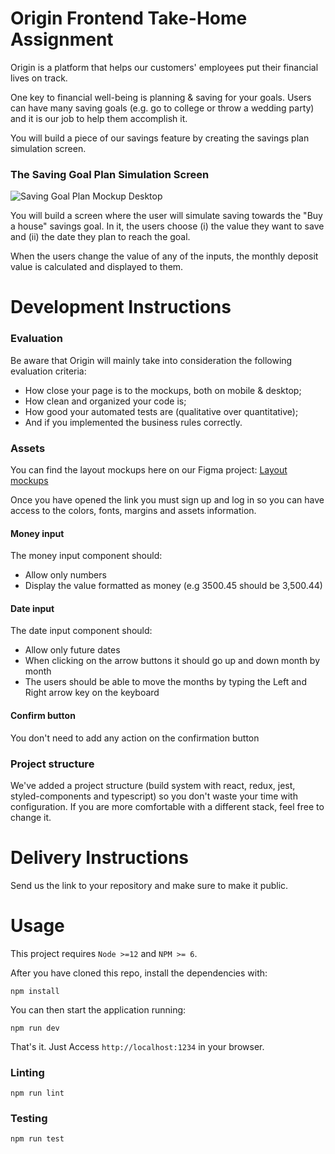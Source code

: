 # Origin Frontend Take-Home Assignment

Origin is a platform that helps our customers' employees put their financial lives on track.

One key to financial well-being is planning & saving for your goals. Users can have many saving goals (e.g. go to college or throw a wedding party) and it is our job to help them accomplish it.

You will build a piece of our savings feature by creating the savings plan simulation screen.

### The Saving Goal Plan Simulation Screen

![Saving Goal Plan Mockup Desktop](https://github.com/OriginFinancial/frontend-take-home-assignment/blob/master/mockups/saving-goal-plan-desk.png)

You will build a screen where the user will simulate saving towards the "Buy a house" savings goal.
In it, the users choose (i) the value they want to save and (ii) the date they plan to reach the goal.

When the users change the value of any of the inputs, the monthly deposit value is calculated and displayed to them.

# Development Instructions

### Evaluation
Be aware that Origin will mainly take into consideration the following evaluation criteria:
* How close your page is to the mockups, both on mobile & desktop;
* How clean and organized your code is;
* How good your automated tests are (qualitative over quantitative);
* And if you implemented the business rules correctly.

### Assets

You can find the layout mockups here on our Figma project:
[Layout mockups](https://www.figma.com/file/Axdg0WSJURcxp8Arq3gg9x/Take-Home-Assignment-v2)

Once you have opened the link you must sign up and log in so you can have access to the colors, fonts, margins and assets information.

#### Money input

The money input component should:

- Allow only numbers
- Display the value formatted as money (e.g 3500.45 should be 3,500.44)

#### Date input

The date input component should:

- Allow only future dates
- When clicking on the arrow buttons it should go up and down month by month
- The users should be able to move the months by typing the Left and Right arrow key on the keyboard

#### Confirm button

You don't need to add any action on the confirmation button

### Project structure

We've added a project structure (build system with react, redux, jest, styled-components and typescript) so you don't waste your time with configuration. If you are more comfortable with a different stack, feel free to change it.

# Delivery Instructions

Send us the link to your repository and make sure to make it public.

# Usage

This project requires `Node >=12` and `NPM >= 6`.

After you have cloned this repo, install the dependencies with:

```
npm install
```

You can then start the application running:

```
npm run dev
```

That's it. Just Access `http://localhost:1234` in your browser.

### Linting

```
npm run lint
```

### Testing

```
npm run test
```

